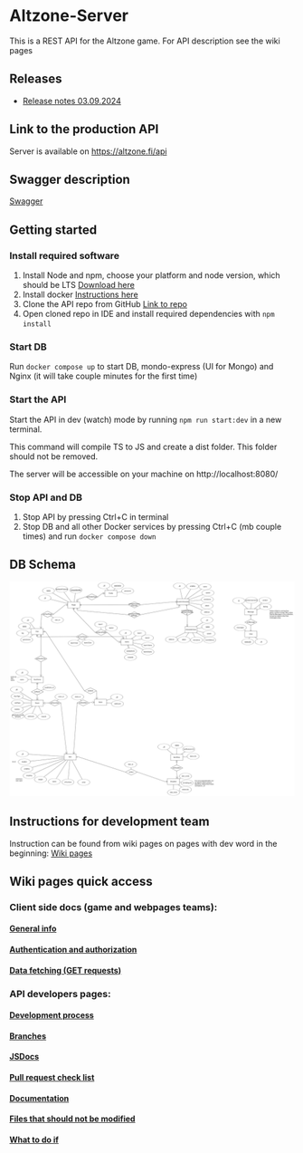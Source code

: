 # Altzone-Server

This is a REST API for the Altzone game. For API description see the wiki pages


## Releases

- [Release notes 03.09.2024](https://github.com/Alt-Org/Altzone-Server/blob/main/doc/release-notes/release-03-09-24.md)


## Link to the production API

Server is available on https://altzone.fi/api


## Swagger description

[Swagger](https://swagger.altzone.fi/)


## Getting started

### Install required software

1. Install Node and npm, choose your platform and node version, which should be LTS [Download here](https://nodejs.org/en/download/prebuilt-installer/current)
2. Install docker [Instructions here](https://docs.docker.com/engine/install/)
3. Clone the API repo from GitHub [Link to repo](https://github.com/Alt-Org/Altzone-Server)
4. Open cloned repo in IDE and install required dependencies with ```npm install``` 

### Start DB

Run ```docker compose up``` to start DB, mondo-express (UI for Mongo) and Nginx (it will take couple minutes for the first time)

### Start the API

Start the API in dev (watch) mode by running ```npm run start:dev``` in a new terminal. 

This command will compile TS to JS and create a dist folder. This folder should not be removed.

The server will be accessible on your machine on http://localhost:8080/

### Stop API and DB

1. Stop API by pressing Ctrl+C in terminal
2. Stop DB and all other Docker services by pressing Ctrl+C (mb couple times) and run ```docker compose down```


## DB Schema

![ERD](doc/img/ERD.png)


## Instructions for development team

Instruction can be found from wiki pages on pages with dev word in the beginning: [Wiki pages](https://github.com/Alt-Org/Altzone-Server/wiki)


## Wiki pages quick access

### Client side docs (game and webpages teams):

#### [General info](https://github.com/Alt-Org/Altzone-Server/wiki)
#### [Authentication and authorization](https://github.com/Alt-Org/Altzone-Server/wiki/2.-Authentication-and-authorization)
#### [Data fetching (GET requests)](https://github.com/Alt-Org/Altzone-Server/wiki/3.-Data-fetching-(GET-requests))

### API developers pages:

#### [Development process](https://github.com/Alt-Org/Altzone-Server/wiki/Development-process)
#### [Branches](https://github.com/Alt-Org/Altzone-Server/wiki/Branches)
#### [JSDocs](https://github.com/Alt-Org/Altzone-Server/wiki/JSDocs)
#### [Pull request check list](https://github.com/Alt-Org/Altzone-Server/wiki/Pull-request-check-list)
#### [Documentation](https://github.com/Alt-Org/Altzone-Server/wiki/Documentation)
#### [Files that should not be modified](https://github.com/Alt-Org/Altzone-Server/wiki/Files-that-should-not-be-modified)
#### [What to do if](https://github.com/Alt-Org/Altzone-Server/wiki/What-to-do-if)
